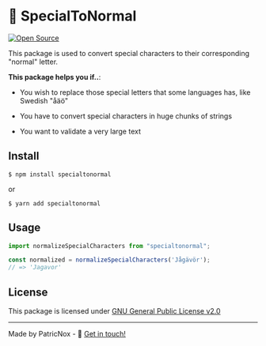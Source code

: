 # 🌟 **SpecialToNormal**
<p align="center">

[![Open Source](https://badges.frapsoft.com/os/v1/open-source.svg?v=103)](https://opensource.org/)

</p>

This package is used to convert special characters to their corresponding "normal" letter.

**This package helps you if..**:

* You wish to replace those special letters that some languages has, like Swedish "åäö"

* You have to convert special characters in huge chunks of strings

* You want to validate a very large text



 ## Install

    $ npm install specialtonormal
or

    $ yarn add specialtonormal

## Usage

```js
import normalizeSpecialCharacters from "specialtonormal";

const normalized = normalizeSpecialCharacters('Jågävör');
// => 'Jagavor'
```

## License

This package is licensed under [GNU General Public License v2.0](https://github.com/PatricNox/SpecialToNormal/blob/release/LICENSE)


----------

Made by PatricNox - 👋 [Get in touch!](https://www.linkedin.com/in/patricnox)
